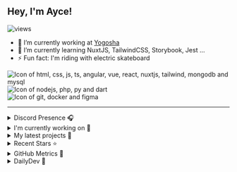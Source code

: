 ## Hey, I'm Ayce!
![views](https://komarev.com/ghpvc/?username=Ayce45&style=for-the-badge)

- 🔭 I’m currently working at <a href="https://yogosha.com/">Yogosha</a>
- 🌱 I’m currently learning NuxtJS, TailwindCSS, Storybook, Jest ...
- ⚡ Fun fact: I'm riding with electric skateboard

<div>
  <img src="https://skillicons.dev/icons?i=html,css,js,ts,angular,vue,react,nuxtjs,tailwind,mongodb,mysql" alt="Icon of html, css, js, ts, angular, vue, react, nuxtjs, tailwind, mongodb and mysql">
</div>
<div>
  <img src="https://skillicons.dev/icons?i=nodejs,php,py,dart" alt="Icon of nodejs, php, py and dart">
</div>
<div>
  <img src="https://skillicons.dev/icons?i=git,docker,figma" alt="Icon of git, docker and figma">
</div>


<hr>

<details>
  <summary>Discord Presence 🎧️</summary>
  
  [![Discord Presence](https://lanyard.cnrad.dev/api/538785123987095556)](https://discord.com/users/538785123987095556)
</details>

<details>
  <summary>I'm currently working on 👷</summary>
  

- [Ayce45/Ayce45.github.io](https://github.com/Ayce45/Ayce45.github.io) - My personal website (1 month ago)
- [Ayce45/flutter-business-card](https://github.com/Ayce45/flutter-business-card) - Business card in flutter (4 months ago)
- [Ayce45/next-iceandfire](https://github.com/Ayce45/next-iceandfire) - App in react with the ice and fire api (4 months ago)
- [Ayce45/next-trello](https://github.com/Ayce45/next-trello) - NextJS Trello Clone (4 months ago)
- [Ayce45/expenses-chart-component](https://github.com/Ayce45/expenses-chart-component) - Expenses chart component (5 months ago)
</details>

<details>
  <summary>My latest projects 🌱</summary>
  

- [Ayce45/next-iceandfire](https://github.com/Ayce45/next-iceandfire) - App in react with the ice and fire api
- [Ayce45/next-trello](https://github.com/Ayce45/next-trello) - NextJS Trello Clone
- [Ayce45/expenses-chart-component](https://github.com/Ayce45/expenses-chart-component) - Expenses chart component
- [Ayce45/profile-card-component](https://github.com/Ayce45/profile-card-component) - Profile card component
- [Ayce45/qr-code-component](https://github.com/Ayce45/qr-code-component) - QR code component
</details>

<details>
  <summary>Recent Stars ⭐</summary>
  

- [KonradIT/goprowifihack](https://github.com/KonradIT/goprowifihack) - Unofficial GoPro WiFi API Documentation - HTTP GET requests for commands, status, livestreaming and media query. (2 months ago)
- [dailydotdev/daily](https://github.com/dailydotdev/daily) - daily.dev is a professional network for developers to learn, collaborate, and grow together 👩🏽‍💻 👨‍💻 (5 months ago)
- [nrwl/nx](https://github.com/nrwl/nx) - Smart, Fast and Extensible Build System (8 months ago)
- [jacebrowning/memegen](https://github.com/jacebrowning/memegen) - The free and open source API to generate memes. (10 months ago)
- [sertizh/commercial-meeting](https://github.com/sertizh/commercial-meeting) - Commercial Meeting Programm (11 months ago)
</details>

<details>
  <summary>GitHub Metrics 🌊</summary>
  
  <img align="center" src="/github-metrics.svg" alt="Metrics" width="400">
</details>

<details>
  <summary>DailyDev 📖</summary>
  
  <a href="https://app.daily.dev/Ayce"><img src="https://api.daily.dev/devcards/6f27abf04ef249b1a106e3ddb7e7cda4.png?r=tkh" width="400" alt="Evan JUGE's Dev Card"/></a>
</details>
